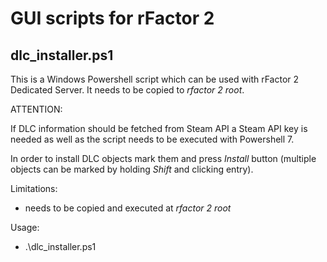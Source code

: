 # GUI scripts for rFactor 2

## dlc_installer.ps1

This is a Windows Powershell script which can be used with rFactor 2 Dedicated Server. It needs to be copied to *rfactor 2 root*.

ATTENTION:

If DLC information should be fetched from Steam API a Steam API key is needed as well as the script needs to be executed with Powershell 7.

In order to install DLC objects mark them and press *Install* button (multiple objects can be marked by holding *Shift* and clicking entry). 

Limitations:

- needs to be copied and executed at *rfactor 2 root*

Usage:

- .\dlc_installer.ps1